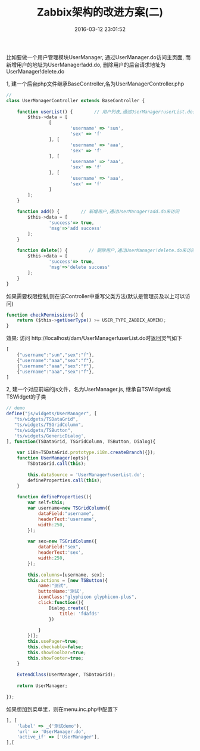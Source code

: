 ﻿---
title: Zabbix架构的改进方案(二)
date: 2016-03-12 23:01:52
tags:
---

比如要做一个用户管理模块UserManager,  通过UserManager.do访问主页面, 而新增用户的地址为UserManager!add.do, 删除用户的后台请求地址为UserManager!delete.do

1, 建一个后台php文件继承BaseController,名为UserManagerController.php
	
~~~javascript
// 
class UserManagerController extends BaseController {
      
    function userList() {        // 用户列表,通过UserManager!userList.do来访问
        $this->data = [
                [
                        'username' => 'sun',
                        'sex' => 'f'
                ], [
                        'username' => 'aaa',
                        'sex' => 'f'
                ], [
                        'username' => 'aaa',
                        'sex' => 'f'
                ], [
                        'username' => 'aaa',
                        'sex' => 'f'
                ]
        ];
    }
      
    function add() {        // 新增用户,通过UserManager!add.do来访问
        $this->data = [
                'success'=> true,
                'msg'=>'add success'
        ];
    }
      
    function delete() {        // 删除用户,通过UserManager!delete.do来访问
        $this->data = [
                'success'=> true,
                'msg'=>'delete success'
        ];
    }
}
~~~

如果需要权限控制,则在该Controller中重写父类方法(默认是管理员及以上可以访问)
~~~javascript
function checkPermissions() {
    return ($this->getUserType() >= USER_TYPE_ZABBIX_ADMIN);
}
~~~


效果: 
访问 http://localhost/dam/UserManager!userList.do时返回灵气如下
~~~javascript
[
	{"username":"sun","sex":"f"},
	{"username":"aaa","sex":"f"},
	{"username":"aaa","sex":"f"},
	{"username":"aaa","sex":"f"},
]
~~~


2, 建一个对应前端的js文件，名为UserManager.js, 继承自TSWidget或TSWidget的子类
~~~javascript
// demo
define("js/widgets/UserManager", [
   "ts/widgets/TSDataGrid",
   "ts/widgets/TSGridColumn",
   "ts/widgets/TSButton",
   'ts/widgets/GenericDialog',
], function(TSDataGrid, TSGridColumn, TSButton, Dialog){
     
    var i18n=TSDataGrid.prototype.i18n.createBranch({});
    function UserManager(opts){
        TSDataGrid.call(this);
         
        this.dataSource = 'UserManager!userList.do';
        defineProperties.call(this);
    }
     
    function defineProperties(){
        var self=this;
        var username=new TSGridColumn({
            dataField:"username",
            headerText:'username',
            width:250,
        });
         
        var sex=new TSGridColumn({
            dataField:"sex",
            headerText:'sex',
            width:250,
        });
 
        this.columns=[username, sex];
        this.actions = [new TSButton({
            name:"测试",
            buttonName:'测试',
            iconClass:"glyphicon glyphicon-plus",
            click:function(){
                Dialog.create({
                    title: 'fdafds'
                })
                 
            }
        })];
        this.usePager=true;
        this.checkable=false;
        this.showToolbar=true;
        this.showFooter=true;
    }
     
    ExtendClass(UserManager, TSDataGrid);
     
    return UserManager;
     
});
~~~



如果想加到菜单里，则在menu.inc.php中配置下
~~~javascript
], [
    'label' => _('测试demo'),
    'url' => 'UserManager.do',
    'active_if' => ['UserManager'],
],[
~~~


